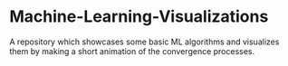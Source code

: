 # Machine-Learning-Visualizations
A repository which showcases some basic ML algorithms and visualizes them by making a short animation of the convergence processes.
